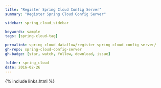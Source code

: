 ```yaml
---
title: "Register Spring Cloud Config Server"
summary: "Register Spring Cloud Config Server"

sidebar: spring_cloud_sidebar

keywords: sample
tags: [spring-cloud-tag]

permalink: spring-cloud-dataflow/register-spring-cloud-config-server/
gh-repo: spring-cloud-config-server
gh-badge: [star, watch, follow, download, issue]

folder: spring_cloud
date: 2016-02-26
---
```


{% include links.html %}
